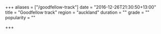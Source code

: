 +++
aliases = ["/goodfellow-track"]
date = "2016-12-26T21:30:50+13:00"
title = "Goodfellow track"
region = "auckland"
duration = ""
grade = ""
popularity = ""

+++

